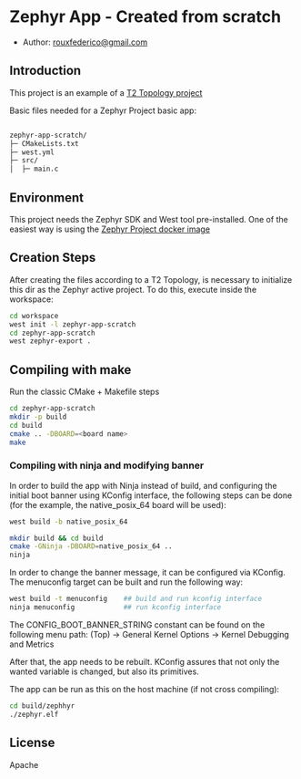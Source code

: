 # Zephyr App - Created from scratch

*  Author: rouxfederico@gmail.com

## Introduction

This project is an example of a [T2 Topology project](https://docs.zephyrproject.org/latest/develop/west/workspaces.html)

Basic files needed for a Zephyr Project basic app:

``` bash

zephyr-app-scratch/
├─ CMakeLists.txt
├─ west.yml
├─ src/
│  ├─ main.c

```

## Environment 

This project needs the Zephyr SDK and West tool pre-installed. One of the easiest way is using the [Zephyr Project docker image](https://github.com/zephyrproject-rtos/docker-image)

## Creation Steps

After creating the files according to a T2 Topology, is necessary to initialize this dir as the Zephyr active project. To do this, execute inside the workspace:

``` bash
cd workspace
west init -l zephyr-app-scratch
cd zephyr-app-scratch
west zephyr-export .

```

## Compiling with make

Run the classic CMake + Makefile steps

``` bash
cd zephyr-app-scratch
mkdir -p build
cd build
cmake .. -DBOARD=<board name>
make

```

### Compiling with ninja and modifying banner

In order to build the app with Ninja instead of build, and configuring the initial boot banner using KConfig interface, the following steps can be done (for the example, the native_posix_64 board will be used):

``` bash
west build -b native_posix_64

mkdir build && cd build
cmake -GNinja -DBOARD=native_posix_64 ..
ninja
```
In order to change the banner message, it can be configured via KConfig. The menuconfig target can be built and run the following way:

```bash
west build -t menuconfig    ## build and run kconfig interface
ninja menuconfig            ## run kconfig interface
```
The CONFIG_BOOT_BANNER_STRING constant can be found on the following menu path: (Top) → General Kernel Options → Kernel Debugging and Metrics

After that, the app needs to be rebuilt. KConfig assures that not only the wanted variable is changed, but also its primitives.

The app can be run as this on the host machine (if not cross compiling):

```bash
cd build/zephhyr
./zephyr.elf

```
## License

Apache